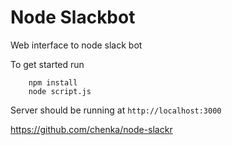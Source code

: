 Node Slackbot
===

Web interface to node slack bot

To get started run
```
    npm install
    node script.js
```

Server should be running at `http://localhost:3000`

https://github.com/chenka/node-slackr